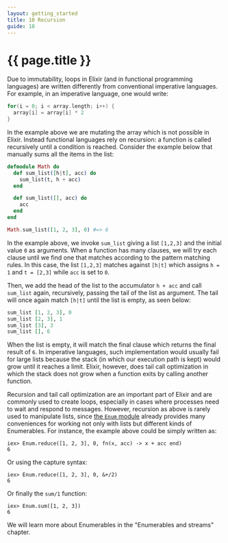 ```yaml
---
layout: getting_started
title: 10 Recursion
guide: 10
---
```


# {{ page.title }}

Due to immutability, loops in Elixir (and in functional programming languages) are written differently from conventional imperative languages. For example, in an imperative language, one would write:

```c
for(i = 0; i < array.length; i++) {
  array[i] = array[i] * 2
}
```

In the example above we are mutating the array which is not possible in Elixir. Instead functional languages rely on recursion: a function is called recursively until a condition is reached. Consider the example below that manually sums all the items in the list:

```elixir
defmodule Math do
  def sum_list([h|t], acc) do
    sum_list(t, h + acc)
  end

  def sum_list([], acc) do
    acc
  end
end

Math.sum_list([1, 2, 3], 0) #=> 6
```

In the example above, we invoke `sum_list` giving a list `[1,2,3]` and the initial value `0` as arguments. When a function has many clauses, we will try each clause until we find one that matches according to the pattern matching rules. In this case, the list `[1,2,3]` matches against `[h|t]` which assigns `h = 1` and `t = [2,3]` while `acc` is set to `0`.

Then, we add the head of the list to the accumulator `h + acc` and call `sum_list` again, recursively, passing the tail of the list as argument. The tail will once again match `[h|t]` until the list is empty, as seen below:

```elixir
sum_list [1, 2, 3], 0
sum_list [2, 3], 1
sum_list [3], 3
sum_list [], 6
```

When the list is empty, it will match the final clause which returns the final result of `6`. In imperative languages, such implementation would usually fail for large lists because the stack (in which our execution path is kept) would grow until it reaches a limit. Elixir, however, does tail call optimization in which the stack does not grow when a function exits by calling another function.

Recursion and tail call optimization are an important part of Elixir and are commonly used to create loops, especially in cases where processes need to wait and respond to messages. However, recursion as above is rarely used to manipulate lists, since [the `Enum` module](/docs/stable/Enum.html) already provides many conveniences for working not only with lists but different kinds of Enumerables. For instance, the example above could be simply written as:

```iex
iex> Enum.reduce([1, 2, 3], 0, fn(x, acc) -> x + acc end)
6
```

Or using the capture syntax:

```iex
iex> Enum.reduce([1, 2, 3], 0, &+/2)
6
```

Or finally the `sum/1` function:

```iex
iex> Enum.sum([1, 2, 3])
6
```

We will learn more about Enumerables in the "Enumerables and streams" chapter.
